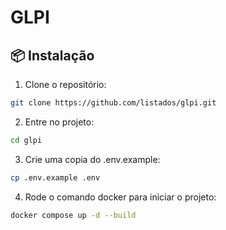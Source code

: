 # GLPI

## 📦 Instalação

1. Clone o repositório:

```bash
git clone https://github.com/listados/glpi.git
```

2. Entre no projeto:

```bash
cd glpi
```

3. Crie uma copia do .env.example:

```bash
cp .env.example .env
```

4. Rode o comando docker para iniciar o projeto:

```bash
docker compose up -d --build

```